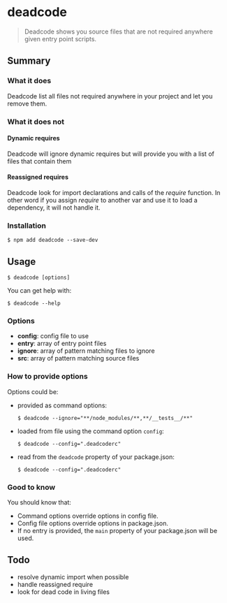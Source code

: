 # deadcode

> Deadcode shows you source files that are not required anywhere given entry point scripts.

## Summary

### What it does

Deadcode list all files not required anywhere in your project and let you remove them.

### What it does not

#### Dynamic requires

Deadcode will ignore dynamic requires but will provide you with a list of files that contain them

#### Reassigned requires

Deadcode look for import declarations and calls of the _require_ function. In other word if you assign _require_ to another var and use it to load a dependency, it will not handle it.

### Installation

```
$ npm add deadcode --save-dev
```

## Usage

```
$ deadcode [options]
```

You can get help with:

```
$ deadcode --help
```

### Options

- **config**: config file to use
- **entry**: array of entry point files
- **ignore**: array of pattern matching files to ignore
- **src**: array of pattern matching source files

### How to provide options

Options could be:

- provided as command options:
  ```
  $ deadcode --ignore="**/node_modules/**,**/__tests__/**"
  ```
- loaded from file using the command option `config`:
  ```
  $ deadcode --config=".deadcoderc"
  ```
- read from the `deadcode` property of your package.json:
  ```
  $ deadcode --config=".deadcoderc"
  ```

### Good to know

You should know that:

- Command options override options in config file.
- Config file options override options in package.json.
- If no entry is provided, the `main` property of your package.json will be used.

## Todo

- resolve dynamic import when possible
- handle reassigned require
- look for dead code in living files
